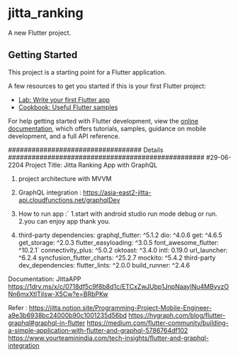 # jitta_ranking

A new Flutter project.

## Getting Started

This project is a starting point for a Flutter application.

A few resources to get you started if this is your first Flutter project:

- [Lab: Write your first Flutter app](https://docs.flutter.dev/get-started/codelab)
- [Cookbook: Useful Flutter samples](https://docs.flutter.dev/cookbook)

For help getting started with Flutter development, view the
[online documentation](https://docs.flutter.dev/), which offers tutorials,
samples, guidance on mobile development, and a full API reference.

##################################  Details ##################################################
#29-06-2204
Project Title: Jitta Ranking App with GraphQL
1. project architecture with MVVM

2. GraphQL integration : https://asia-east2-jitta-api.cloudfunctions.net/graphqlDev

3. How to run app :`
1.start with android studio run mode debug or run.
2.you can enjoy app thank you.

4. third-party dependencies:
graphql_flutter: ^5.1.2
dio: ^4.0.6
get: ^4.6.5
get_storage: ^2.0.3
flutter_easyloading: ^3.0.5
font_awesome_flutter: ^10.2.1`
connectivity_plus: ^5.0.2
oktoast: ^3.4.0
intl: 0.19.0
url_launcher: ^6.2.4
syncfusion_flutter_charts: ^25.2.7
mockito: ^5.4.2
third-party dev_dependencies:
flutter_lints: ^2.0.0
build_runner: ^2.4.6

Documentation: JittaAPP
https://1drv.ms/x/c/0718df5c9f8b8d1c/ETCxZwJUbp1JnpNaayINu4MByvzONn6mxXtlTiIsw-X5Cw?e=BRbPKw

Refer :
https://jitta.notion.site/Programming-Project-Mobile-Engineer-a9e3b6938bc24000b90c1001235d56bd
https://hygraph.com/blog/flutter-graphql#graphql-in-flutter
https://medium.com/flutter-community/building-a-simple-application-with-flutter-and-graphql-5786764df102
https://www.yourteaminindia.com/tech-insights/flutter-and-graphql-integration








